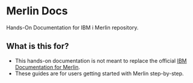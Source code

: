 # Merlin Docs

Hands-On Documentation for IBM i Merlin repository.

## What is this for?

* This hands-on documentation is not meant to replace the official [IBM Documentation for Merlin](https://www.ibm.com/docs/en/merlin/1.0?topic=overview).
* These guides are for users getting started with Merlin step-by-step.
